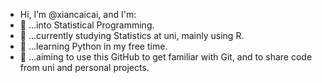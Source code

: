 - Hi, I’m @xiancaicai, and I'm:
- 🌱 ...into Statistical Programming.
- 🌱 ...currently studying Statistics at uni, mainly using R.
- 🌱 ...learning Python in my free time.
- 🌱 ...aiming to use this GitHub to get familiar with Git, and to share code from uni and personal projects.

<!---
xiancaicai/xiancaicai is a ✨ special ✨ repository because its `README.md` (this file) appears on your GitHub profile.
You can click the Preview link to take a look at your changes.
--->
